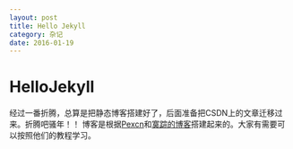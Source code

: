 ```yaml
---
layout: post
title: Hello Jekyll
category: 杂记
date: 2016-01-19
---
```

# HelloJekyll

 经过一番折腾，总算是把静态博客搭建好了，后面准备把CSDN上的文章迁移过来。折腾吧骚年！！
 博客是根据[Pexcn](http://pexcn.me/page/category.html#jekyll)和[寞踪的博客](http://xpmozong.github.io/ruby/2013/11/27/jekyll/)搭建起来的。大家有需要可以按照他们的教程学习。
